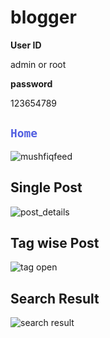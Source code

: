 # blogger


**User ID**

admin or root

**password**

123654789



## <code style="color : #525FE1">Home</code>
![mushfiqfeed](https://github.com/mushfiqur-rahman/blog/assets/26889268/6cbdc915-c9eb-4dc3-a1dd-69f4d160602a)


## Single Post
![post_details](https://github.com/mushfiqur-rahman/blog/assets/26889268/cdd9e546-1747-42dc-b599-28a9a893b251)

## Tag wise Post
![tag open](https://github.com/mushfiqur-rahman/blog/assets/26889268/2b3fbcf4-2d46-4184-adcf-e32e1d3ea819)


## Search Result
![search result](https://github.com/mushfiqur-rahman/blog/assets/26889268/05a7643e-def1-418e-86e6-3f440eaa5517)


